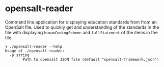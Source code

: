 # opensalt-reader

Command line application for displaying education standards from from an OpenSalt file. Used to quickly get and understanding of the standards in the file with displaying `humanCodingScheme` and `fullStatement` of the items in the file.

```
❯ ./opensalt-reader --help
Usage of ./opensalt-reader:
  -p string
        Path to opensalt JSON file (default "opensalt-framework.json")
```